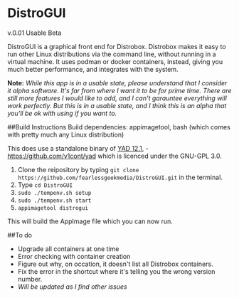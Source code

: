 # DistroGUI
v.0.01 Usable Beta

DistroGUI is a graphical front end for Distrobox. Distrobox makes it easy to run other Linux distributions via the command line, without running in a virtual machine. It uses podman or docker containers, instead, giving you much better performance, and integrates with the system.

**Note:** *While this app is in a usable state, please understand that I consider it alpha software. It's far from where I want it to be for prime time. There are still more features I would like to add, and I can't garauntee everything will work perfectly. But this is in a usable state, and I think this is an alpha that you'll be ok with using if you want to.*

##Build Instructions
Build dependencies: appimagetool, bash (which comes with pretty much any Linux distribution)

This does use a standalone binary of [YAD 12.1](https://github.com/v1cont/yad), - https://github.com/v1cont/yad which is licenced under the GNU-GPL 3.0.  

1. Clone the reipository by typing `git clone https://github.com/fearlessgeekmedia/DistroGUI.git` in the terminal.
2. Type `cd DistroGUI`
3. `sudo ./tempenv.sh setup`
4. `sudo ./tempenv.sh start`
5. `appimagetool distrogui`

This will build the AppImage file which you can now run.

##To do
- Upgrade all containers at one time
- Error checking with container creation
- Figure out why, on occation, it doesn't list all Distrobox containers.
- Fix the error in the shortcut where it's telling you the wrong version number. 
- *Will be updated as I find other issues*

